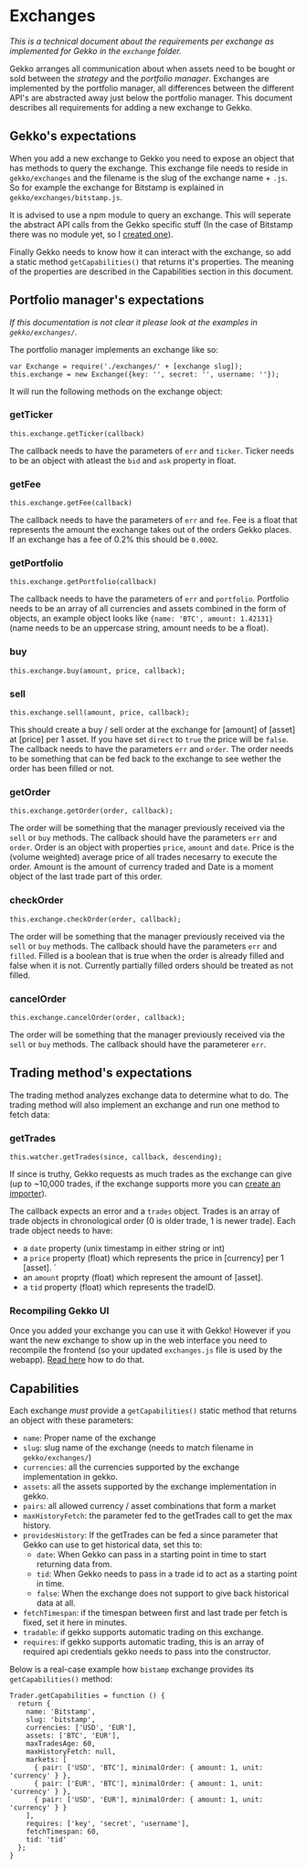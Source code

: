 # Exchanges

*This is a technical document about the requirements per exchange as implemented for Gekko in the `exchange` folder.*

Gekko arranges all communication about when assets need to be bought or sold between the *strategy* and the *portfolio manager*. Exchanges are implemented by the portfolio manager, all differences between the different API's are abstracted away just below the portfolio manager. This document describes all requirements for adding a new exchange to Gekko.

## Gekko's expectations

When you add a new exchange to Gekko you need to expose an object that has methods to query the exchange. This exchange file needs to reside in `gekko/exchanges` and the filename is the slug of the exchange name + `.js`. So for example the exchange for Bitstamp is explained in `gekko/exchanges/bitstamp.js`.

It is advised to use a npm module to query an exchange. This will seperate the abstract API calls from the Gekko specific stuff (In the case of Bitstamp there was no module yet, so I [created one](https://www.npmjs.com/package/bitstamp)).

Finally Gekko needs to know how it can interact with the exchange, so add a static method `getCapabilities()` that returns it's properties. The meaning of the properties are described in the Capabilities section in this document.

## Portfolio manager's expectations

*If this documentation is not clear it please look at the examples in `gekko/exchanges/`.*

The portfolio manager implements an exchange like so:

    var Exchange = require('./exchanges/' + [exchange slug]);
    this.exchange = new Exchange({key: '', secret: '', username: ''});

It will run the following methods on the exchange object:

### getTicker

    this.exchange.getTicker(callback)

The callback needs to have the parameters of `err` and `ticker`. Ticker needs to be an object with atleast the `bid` and `ask` property in float.

### getFee

    this.exchange.getFee(callback)

The callback needs to have the parameters of `err` and `fee`. Fee is a float that represents the amount the exchange takes out of the orders Gekko places. If an exchange has a fee of 0.2% this should be `0.0002`.

### getPortfolio

    this.exchange.getPortfolio(callback)

The callback needs to have the parameters of `err` and `portfolio`. Portfolio needs to be an array of all currencies and assets combined in the form of objects, an example object looks like `{name: 'BTC', amount: 1.42131}` (name needs to be an uppercase string, amount needs to be a float).

### buy

    this.exchange.buy(amount, price, callback);

### sell

    this.exchange.sell(amount, price, callback);

This should create a buy / sell order at the exchange for [amount] of [asset] at [price] per 1 asset. If you have set `direct` to `true` the price will be `false`. The callback needs to have the parameters `err` and `order`. The order needs to be something that can be fed back to the exchange to see wether the order has been filled or not.

### getOrder

    this.exchange.getOrder(order, callback);

The order will be something that the manager previously received via the `sell` or `buy` methods. The callback should have the parameters `err` and `order`. Order is an object with properties `price`, `amount` and `date`. Price is the (volume weighted) average price of all trades necesarry to execute the order. Amount is the amount of currency traded and Date is a moment object of the last trade part of this order.

### checkOrder

    this.exchange.checkOrder(order, callback);

The order will be something that the manager previously received via the `sell` or `buy` methods. The callback should have the parameters `err` and `filled`. Filled is a boolean that is true when the order is already filled and false when it is not. Currently partially filled orders should be treated as not filled.

### cancelOrder

    this.exchange.cancelOrder(order, callback);

The order will be something that the manager previously received via the `sell` or `buy` methods. The callback should have the parameterer `err`.

## Trading method's expectations

The trading method analyzes exchange data to determine what to do. The trading method will also implement an exchange and run one method to fetch data:

### getTrades

    this.watcher.getTrades(since, callback, descending);


If since is truthy, Gekko requests as much trades as the exchange can give (up to ~10,000 trades, if the exchange supports more you can [create an importer](https://github.com/askmike/gekko/blob/stable/docs/Importing.md)).

The callback expects an error and a `trades` object. Trades is an array of trade objects in chronological order (0 is older trade, 1 is newer trade). Each trade object needs to have:

- a `date` property (unix timestamp in either string or int)
- a `price` property (float) which represents the price in [currency] per 1 [asset]. `
- an `amount` proprty (float) which represent the amount of [asset].
- a `tid` property (float) which represents the tradeID.

### Recompiling Gekko UI

Once you added your exchange you can use it with Gekko! However if you want the new exchange to show up in the web interface you need to recompile the frontend (so your updated `exchanges.js` file is used by the webapp). [Read here](https://gekko.wizb.it/docs/internals/gekko_ui.html#Developing-for-the-Gekko-UI-frontend) how to do that.

## Capabilities

Each exchange *must* provide a `getCapabilities()` static method that returns an object with these parameters:

- `name`: Proper name of the exchange
- `slug`: slug name of the exchange (needs to match filename in `gekko/exchanges/`)
- `currencies`: all the currencies supported by the exchange implementation in gekko.
- `assets`: all the assets supported by the exchange implementation in gekko.
- `pairs`: all allowed currency / asset combinations that form a market
- `maxHistoryFetch`: the parameter fed to the getTrades call to get the max history.
- `providesHistory`: If the getTrades can be fed a since parameter that Gekko can use to get historical data, set this to:
    - `date`: When Gekko can pass in a starting point in time to start returning data from.
    - `tid`: When Gekko needs to pass in a trade id to act as a starting point in time.
    - `false`: When the exchange does not support to give back historical data at all.
- `fetchTimespan`: if the timespan between first and last trade per fetch is fixed, set it here in minutes.
- `tradable`: if gekko supports automatic trading on this exchange.
- `requires`: if gekko supports automatic trading, this is an array of required api credentials gekko needs to pass into the constructor.

Below is a real-case example how `bistamp` exchange provides its `getCapabilities()` method:

```
Trader.getCapabilities = function () {
  return {
    name: 'Bitstamp',
    slug: 'bitstamp',
    currencies: ['USD', 'EUR'],
    assets: ['BTC', 'EUR'],
    maxTradesAge: 60,
    maxHistoryFetch: null,
    markets: [
      { pair: ['USD', 'BTC'], minimalOrder: { amount: 1, unit: 'currency' } },
      { pair: ['EUR', 'BTC'], minimalOrder: { amount: 1, unit: 'currency' } },
      { pair: ['USD', 'EUR'], minimalOrder: { amount: 1, unit: 'currency' } }
    ],
    requires: ['key', 'secret', 'username'],
    fetchTimespan: 60,
    tid: 'tid'
  };
}
```

